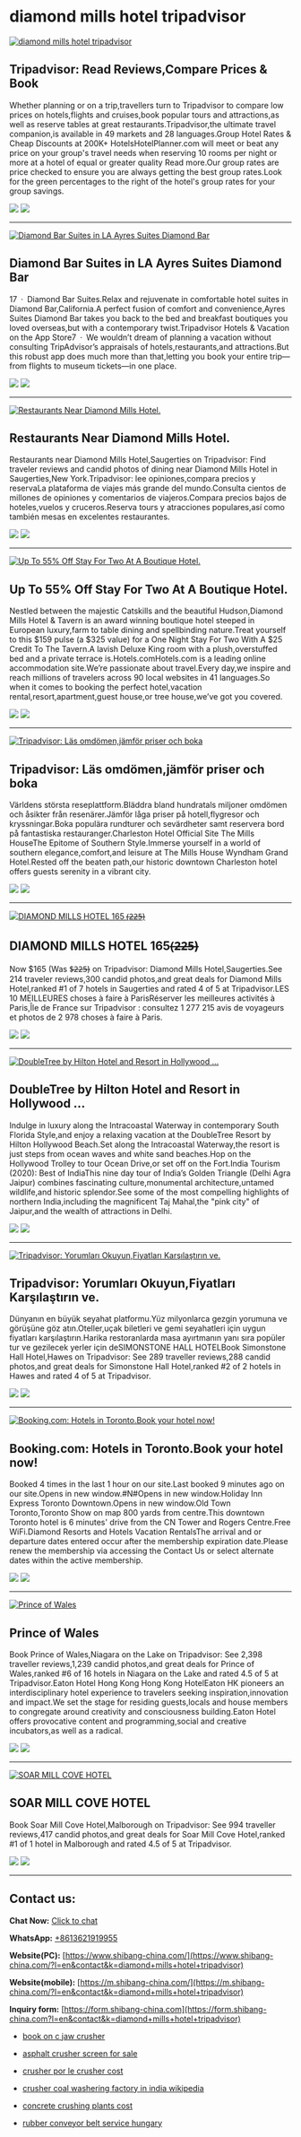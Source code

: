 # diamond mills hotel tripadvisor

<a href="https://swt.shibang-china.com/?l=en&img&k=diamond+mills+hotel+tripadvisor" target="_blank">![diamond mills hotel tripadvisor](http://static.shibang-china.com/all-800x300/221.jpg)</a>

## Tripadvisor: Read Reviews,Compare Prices &amp; Book
Whether planning or on a trip,travellers turn to Tripadvisor to compare low prices on hotels,flights and cruises,book popular tours and attractions,as well as reserve tables at great restaurants.Tripadvisor,the ultimate travel companion,is available in 49 markets and 28 languages.Group Hotel Rates &amp; Cheap Discounts at 200K+ HotelsHotelPlanner.com will meet or beat any price on your group's travel needs when reserving 10 rooms per night or more at a hotel of equal or greater quality Read more.Our group rates are price checked to ensure you are always getting the best group rates.Look for the green percentages to the right of the hotel's group rates for your group savings.


<a href="https://whatsapp.shibangsoft.com/WhatsApp.php" target="_blank" title="WhatsApp">![](http://static.shibang-china.com/icon/whatsapp.png)</a> <a href="https://swt.shibang-china.com/?l=en&icon&k=diamond+mills+hotel+tripadvisor" target="_blank">![](http://static.shibang-china.com/icon/chat-en.png)</a>

---

<a href="https://swt.shibang-china.com/?l=en&img&k=diamond+mills+hotel+tripadvisor" target="_blank">![Diamond Bar Suites in LA Ayres Suites Diamond Bar](http://static.shibang-china.com/all-800x300/320.jpg)</a>

## Diamond Bar Suites in LA Ayres Suites Diamond Bar
17&ensp;&#0183;&ensp;Diamond Bar Suites.Relax and rejuvenate in comfortable hotel suites in Diamond Bar,California.A perfect fusion of comfort and convenience,Ayres Suites Diamond Bar takes you back to the bed and breakfast boutiques you loved overseas,but with a contemporary twist.‎Tripadvisor Hotels &amp; Vacation on the App Store7&ensp;&#0183;&ensp;We wouldn’t dream of planning a vacation without consulting TripAdvisor’s appraisals of hotels,restaurants,and attractions.But this robust app does much more than that,letting you book your entire trip—from flights to museum tickets—in one place.


<a href="https://whatsapp.shibangsoft.com/WhatsApp.php" target="_blank" title="WhatsApp">![](http://static.shibang-china.com/icon/whatsapp.png)</a> <a href="https://swt.shibang-china.com/?l=en&icon&k=diamond+mills+hotel+tripadvisor" target="_blank">![](http://static.shibang-china.com/icon/chat-en.png)</a>

---

<a href="https://swt.shibang-china.com/?l=en&img&k=diamond+mills+hotel+tripadvisor" target="_blank">![Restaurants Near Diamond Mills Hotel.](http://static.shibang-china.com/all-800x300/1389.jpg)</a>

## Restaurants Near Diamond Mills Hotel.
Restaurants near Diamond Mills Hotel,Saugerties on Tripadvisor: Find traveler reviews and candid photos of dining near Diamond Mills Hotel in Saugerties,New York.Tripadvisor: lee opiniones,compara precios y reservaLa plataforma de viajes m&#225;s grande del mundo.Consulta cientos de millones de opiniones y comentarios de viajeros.Compara precios bajos de hoteles,vuelos y cruceros.Reserva tours y atracciones populares,as&#237; como tambi&#233;n mesas en excelentes restaurantes.


<a href="https://whatsapp.shibangsoft.com/WhatsApp.php" target="_blank" title="WhatsApp">![](http://static.shibang-china.com/icon/whatsapp.png)</a> <a href="https://swt.shibang-china.com/?l=en&icon&k=diamond+mills+hotel+tripadvisor" target="_blank">![](http://static.shibang-china.com/icon/chat-en.png)</a>

---

<a href="https://swt.shibang-china.com/?l=en&img&k=diamond+mills+hotel+tripadvisor" target="_blank">![Up To 55% Off Stay For Two At A Boutique Hotel.](http://static.shibang-china.com/all-800x300/1158.jpg)</a>

## Up To 55% Off Stay For Two At A Boutique Hotel.
Nestled between the majestic Catskills and the beautiful Hudson,Diamond Mills Hotel &amp; Tavern is an award winning boutique hotel steeped in European luxury,farm to table dining and spellbinding nature.Treat yourself to this $159 pulse (a $325 value) for a One Night Stay For Two With A $25 Credit To The Tavern.A lavish Deluxe King room with a plush,overstuffed bed and a private terrace is.Hotels.comHotels.com is a leading online accommodation site.We’re passionate about travel.Every day,we inspire and reach millions of travelers across 90 local websites in 41 languages.So when it comes to booking the perfect hotel,vacation rental,resort,apartment,guest house,or tree house,we’ve got you covered.


<a href="https://whatsapp.shibangsoft.com/WhatsApp.php" target="_blank" title="WhatsApp">![](http://static.shibang-china.com/icon/whatsapp.png)</a> <a href="https://swt.shibang-china.com/?l=en&icon&k=diamond+mills+hotel+tripadvisor" target="_blank">![](http://static.shibang-china.com/icon/chat-en.png)</a>

---

<a href="https://swt.shibang-china.com/?l=en&img&k=diamond+mills+hotel+tripadvisor" target="_blank">![Tripadvisor: L&#228;s omd&#246;men,j&#228;mf&#246;r priser och boka](http://static.shibang-china.com/all-800x300/1059.jpg)</a>

## Tripadvisor: L&#228;s omd&#246;men,j&#228;mf&#246;r priser och boka
V&#228;rldens st&#246;rsta reseplattform.Bl&#228;ddra bland hundratals miljoner omd&#246;men och &#229;sikter fr&#229;n resen&#228;rer.J&#228;mf&#246;r l&#229;ga priser p&#229; hotell,flygresor och kryssningar.Boka popul&#228;ra rundturer och sev&#228;rdheter samt reservera bord p&#229; fantastiska restauranger.Charleston Hotel Official Site The Mills HouseThe Epitome of Southern Style.Immerse yourself in a world of southern elegance,comfort,and leisure at The Mills House Wyndham Grand Hotel.Rested off the beaten path,our historic downtown Charleston hotel offers guests serenity in a vibrant city.


<a href="https://whatsapp.shibangsoft.com/WhatsApp.php" target="_blank" title="WhatsApp">![](http://static.shibang-china.com/icon/whatsapp.png)</a> <a href="https://swt.shibang-china.com/?l=en&icon&k=diamond+mills+hotel+tripadvisor" target="_blank">![](http://static.shibang-china.com/icon/chat-en.png)</a>

---

<a href="https://swt.shibang-china.com/?l=en&img&k=diamond+mills+hotel+tripadvisor" target="_blank">![DIAMOND MILLS HOTEL $165 ($̶2̶2̶5̶)](http://static.shibang-china.com/all-800x300/943.jpg)</a>

## DIAMOND MILLS HOTEL $165 ($̶2̶2̶5̶)
Now $165 (Was $̶2̶2̶5̶) on Tripadvisor: Diamond Mills Hotel,Saugerties.See 214 traveler reviews,300 candid photos,and great deals for Diamond Mills Hotel,ranked #1 of 7 hotels in Saugerties and rated 4 of 5 at Tripadvisor.LES 10 MEILLEURES choses &#224; faire &#224; ParisR&#233;server les meilleures activit&#233;s &#224; Paris,&#206;le de France sur Tripadvisor : consultez 1 277 215 avis de voyageurs et photos de 2 978 choses &#224; faire &#224; Paris.


<a href="https://whatsapp.shibangsoft.com/WhatsApp.php" target="_blank" title="WhatsApp">![](http://static.shibang-china.com/icon/whatsapp.png)</a> <a href="https://swt.shibang-china.com/?l=en&icon&k=diamond+mills+hotel+tripadvisor" target="_blank">![](http://static.shibang-china.com/icon/chat-en.png)</a>

---

<a href="https://swt.shibang-china.com/?l=en&img&k=diamond+mills+hotel+tripadvisor" target="_blank">![DoubleTree by Hilton Hotel and Resort in Hollywood …](http://static.shibang-china.com/all-800x300/431.jpg)</a>

## DoubleTree by Hilton Hotel and Resort in Hollywood …
Indulge in luxury along the Intracoastal Waterway in contemporary South Florida Style,and enjoy a relaxing vacation at the DoubleTree Resort by Hilton Hollywood Beach.Set along the Intracoastal Waterway,the resort is just steps from ocean waves and white sand beaches.Hop on the Hollywood Trolley to tour Ocean Drive,or set off on the Fort.India Tourism (2020): Best of IndiaThis nine day tour of India’s Golden Triangle (Delhi Agra Jaipur) combines fascinating culture,monumental architecture,untamed wildlife,and historic splendor.See some of the most compelling highlights of northern India,including the magnificent Taj Mahal,the &quot;pink city&quot; of Jaipur,and the wealth of attractions in Delhi.


<a href="https://whatsapp.shibangsoft.com/WhatsApp.php" target="_blank" title="WhatsApp">![](http://static.shibang-china.com/icon/whatsapp.png)</a> <a href="https://swt.shibang-china.com/?l=en&icon&k=diamond+mills+hotel+tripadvisor" target="_blank">![](http://static.shibang-china.com/icon/chat-en.png)</a>

---

<a href="https://swt.shibang-china.com/?l=en&img&k=diamond+mills+hotel+tripadvisor" target="_blank">![Tripadvisor: Yorumları Okuyun,Fiyatları Karşılaştırın ve.](http://static.shibang-china.com/all-800x300/321.jpg)</a>

## Tripadvisor: Yorumları Okuyun,Fiyatları Karşılaştırın ve.
D&#252;nyanın en b&#252;y&#252;k seyahat platformu.Y&#252;z milyonlarca gezgin yorumuna ve g&#246;r&#252;ş&#252;ne g&#246;z atın.Oteller,u&#231;ak biletleri ve gemi seyahatleri i&#231;in uygun fiyatları karşılaştırın.Harika restoranlarda masa ayırtmanın yanı sıra pop&#252;ler tur ve gezilecek yerler i&#231;in deSIMONSTONE HALL HOTELBook Simonstone Hall Hotel,Hawes on Tripadvisor: See 289 traveller reviews,288 candid photos,and great deals for Simonstone Hall Hotel,ranked #2 of 2 hotels in Hawes and rated 4 of 5 at Tripadvisor.


<a href="https://whatsapp.shibangsoft.com/WhatsApp.php" target="_blank" title="WhatsApp">![](http://static.shibang-china.com/icon/whatsapp.png)</a> <a href="https://swt.shibang-china.com/?l=en&icon&k=diamond+mills+hotel+tripadvisor" target="_blank">![](http://static.shibang-china.com/icon/chat-en.png)</a>

---

<a href="https://swt.shibang-china.com/?l=en&img&k=diamond+mills+hotel+tripadvisor" target="_blank">![Booking.com: Hotels in Toronto.Book your hotel now!](http://static.shibang-china.com/all-800x300/3.jpg)</a>

## Booking.com: Hotels in Toronto.Book your hotel now!
Booked 4 times in the last 1 hour on our site.Last booked 9 minutes ago on our site.Opens in new window.#N#Opens in new window.Holiday Inn Express Toronto Downtown.Opens in new window.Old Town Toronto,Toronto Show on map 800 yards from centre.This downtown Toronto hotel is 6 minutes' drive from the CN Tower and Rogers Centre.Free WiFi.Diamond Resorts and Hotels Vacation RentalsThe arrival and or departure dates entered occur after the membership expiration date.Please renew the membership via accessing the Contact Us or select alternate dates within the active membership.


<a href="https://whatsapp.shibangsoft.com/WhatsApp.php" target="_blank" title="WhatsApp">![](http://static.shibang-china.com/icon/whatsapp.png)</a> <a href="https://swt.shibang-china.com/?l=en&icon&k=diamond+mills+hotel+tripadvisor" target="_blank">![](http://static.shibang-china.com/icon/chat-en.png)</a>

---

<a href="https://swt.shibang-china.com/?l=en&img&k=diamond+mills+hotel+tripadvisor" target="_blank">![Prince of Wales](http://static.shibang-china.com/all-800x300/11.jpg)</a>

## Prince of Wales
Book Prince of Wales,Niagara on the Lake on Tripadvisor: See 2,398 traveller reviews,1,239 candid photos,and great deals for Prince of Wales,ranked #6 of 16 hotels in Niagara on the Lake and rated 4.5 of 5 at Tripadvisor.Eaton Hotel Hong Kong Hong Kong HotelEaton HK pioneers an interdisciplinary hotel experience to travelers seeking inspiration,innovation and impact.We set the stage for residing guests,locals and house members to congregate around creativity and consciousness building.Eaton Hotel offers provocative content and programming,social and creative incubators,as well as a radical.


<a href="https://whatsapp.shibangsoft.com/WhatsApp.php" target="_blank" title="WhatsApp">![](http://static.shibang-china.com/icon/whatsapp.png)</a> <a href="https://swt.shibang-china.com/?l=en&icon&k=diamond+mills+hotel+tripadvisor" target="_blank">![](http://static.shibang-china.com/icon/chat-en.png)</a>

---

<a href="https://swt.shibang-china.com/?l=en&img&k=diamond+mills+hotel+tripadvisor" target="_blank">![SOAR MILL COVE HOTEL](http://static.shibang-china.com/all-800x300/634.jpg)</a>

## SOAR MILL COVE HOTEL
Book Soar Mill Cove Hotel,Malborough on Tripadvisor: See 994 traveller reviews,417 candid photos,and great deals for Soar Mill Cove Hotel,ranked #1 of 1 hotel in Malborough and rated 4.5 of 5 at Tripadvisor.

<a href="https://whatsapp.shibangsoft.com/WhatsApp.php" target="_blank" title="WhatsApp">![](http://static.shibang-china.com/icon/whatsapp.png)</a> <a href="https://swt.shibang-china.com/?l=en&icon&k=diamond+mills+hotel+tripadvisor" target="_blank">![](http://static.shibang-china.com/icon/chat-en.png)</a>

---
## Contact us:

**Chat Now:** [Click to chat](https://swt.shibang-china.com?l=en&contact&k=diamond+mills+hotel+tripadvisor)

**WhatsApp:**  [+8613621919955](https://whatsapp.shibangsoft.com/WhatsApp.php)

**Website(PC):** [https://www.shibang-china.com/](https://www.shibang-china.com/?l=en&contact&k=diamond+mills+hotel+tripadvisor)

**Website(mobile):** [https://m.shibang-china.com/](https://m.shibang-china.com/?l=en&contact&k=diamond+mills+hotel+tripadvisor)

**Inquiry form:** [https://form.shibang-china.com](https://form.shibang-china.com?l=en&contact&k=diamond+mills+hotel+tripadvisor)

* [book on c jaw crusher](../160/book%20on%20c%20jaw%20crusher.md)

* [asphalt crusher screen for sale](../158/asphalt%20crusher%20screen%20for%20sale.md)

* [crusher por le crusher cost](../157/crusher%20por%20le%20crusher%20cost.md)

* [crusher coal washering factory in india wikipedia](../154/crusher%20coal%20washering%20factory%20in%20india%20wikipedia.md)

* [concrete crushing plants cost](../156/concrete%20crushing%20plants%20cost.md)

* [rubber conveyor belt service hungary](../151/rubber%20conveyor%20belt%20service%20hungary.md)